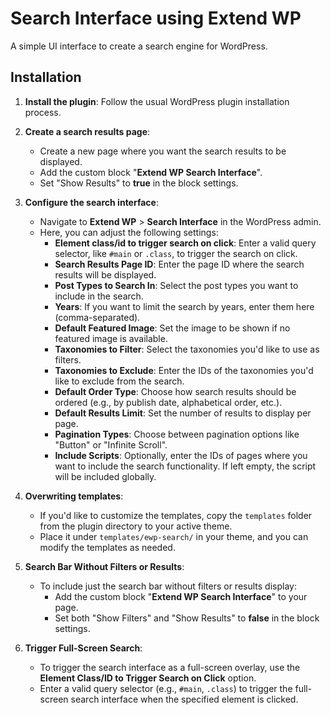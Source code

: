 # Search Interface using Extend WP

A simple UI interface to create a search engine for WordPress.

## Installation

1. **Install the plugin**: Follow the usual WordPress plugin installation process.
   
2. **Create a search results page**:
   - Create a new page where you want the search results to be displayed.
   - Add the custom block "**Extend WP Search Interface**".
   - Set "Show Results" to **true** in the block settings.

3. **Configure the search interface**:
   - Navigate to **Extend WP** > **Search Interface** in the WordPress admin.
   - Here, you can adjust the following settings:
     - **Element class/id to trigger search on click**: Enter a valid query selector, like `#main` or `.class`, to trigger the search on click.
     - **Search Results Page ID**: Enter the page ID where the search results will be displayed.
     - **Post Types to Search In**: Select the post types you want to include in the search.
     - **Years**: If you want to limit the search by years, enter them here (comma-separated).
     - **Default Featured Image**: Set the image to be shown if no featured image is available.
     - **Taxonomies to Filter**: Select the taxonomies you'd like to use as filters.
     - **Taxonomies to Exclude**: Enter the IDs of the taxonomies you'd like to exclude from the search.
     - **Default Order Type**: Choose how search results should be ordered (e.g., by publish date, alphabetical order, etc.).
     - **Default Results Limit**: Set the number of results to display per page.
     - **Pagination Types**: Choose between pagination options like "Button" or "Infinite Scroll".
     - **Include Scripts**: Optionally, enter the IDs of pages where you want to include the search functionality. If left empty, the script will be included globally.

4. **Overwriting templates**:
   - If you'd like to customize the templates, copy the `templates` folder from the plugin directory to your active theme.
   - Place it under `templates/ewp-search/` in your theme, and you can modify the templates as needed.

5. **Search Bar Without Filters or Results**:
   - To include just the search bar without filters or results display:
     - Add the custom block "**Extend WP Search Interface**" to your page.
     - Set both "Show Filters" and "Show Results" to **false** in the block settings.

6. **Trigger Full-Screen Search**:
   - To trigger the search interface as a full-screen overlay, use the **Element Class/ID to Trigger Search on Click** option.
   - Enter a valid query selector (e.g., `#main`, `.class`) to trigger the full-screen search interface when the specified element is clicked.